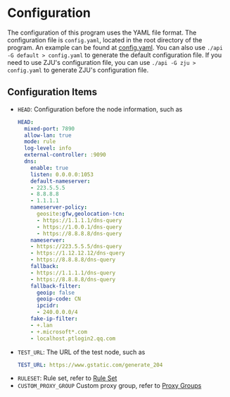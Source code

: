 # Configuration

The configuration of this program uses the YAML file format. The configuration file is `config.yaml`, located in the root directory of the program. An example can be found at [config.yaml](https://github.com/SubConv/SubConv/blob/main/config.yaml). You can also use `./api -G default > config.yaml` to generate the default configuration file. If you need to use ZJU's configuration file, you can use `./api -G zju > config.yaml` to generate ZJU's configuration file.

## Configuration Items

- `HEAD`: Configuration before the node information, such as
    ```yaml
    HEAD:
      mixed-port: 7890
      allow-lan: true
      mode: rule
      log-level: info
      external-controller: :9090
      dns:
        enable: true
        listen: 0.0.0.0:1053
        default-nameserver:
        - 223.5.5.5
        - 8.8.8.8
        - 1.1.1.1
        nameserver-policy:
          geosite:gfw,geolocation-!cn:
          - https://1.1.1.1/dns-query
          - https://1.0.0.1/dns-query
          - https://8.8.8.8/dns-query
        nameserver:
        - https://223.5.5.5/dns-query
        - https://1.12.12.12/dns-query
        - https://8.8.8.8/dns-query
        fallback:
        - https://1.1.1.1/dns-query
        - https://8.8.8.8/dns-query
        fallback-filter:
          geoip: false
          geoip-code: CN
          ipcidr:
          - 240.0.0.0/4
        fake-ip-filter:
        - +.lan
        - +.microsoft*.com
        - localhost.ptlogin2.qq.com
    ```
- `TEST_URL`: The URL of the test node, such as
    ```yaml
    TEST_URL: https://www.gstatic.com/generate_204
    ```
- `RULESET`: Rule set, refer to [Rule Set](./rule-set)
- `CUSTOM_PROXY_GROUP` Custom proxy group, refer to [Proxy Groups](./proxy-groups)
